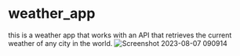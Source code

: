 # weather_app
this is a weather app that works with an API that retrieves the current weather of any city in the world. 
![Screenshot 2023-08-07 090914](https://github.com/Dorelis26/weather_app/assets/115403319/279900a2-d744-40d4-a934-d276510078d7)
